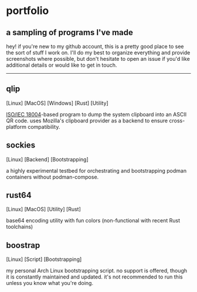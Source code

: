 # portfolio
## a sampling of programs I've made 

hey! if you're new to my github account, this is a pretty good place to see the sort of stuff I work on. I'll do my best to organize everything and provide screenshots where possible, but don't hesitate to open an issue if you'd like additional details or would like to get in touch.

---

## qlip
[Linux] [MacOS] [Windows] [Rust] [Utility]

[ISO/IEC 18004](https://www.iso.org/standard/62021.html)-based program to dump the system clipboard into an ASCII QR code. uses Mozilla's clipboard provider as a backend to ensure cross-platform compatibility. 

## sockies
[Linux] [Backend] [Bootstrapping]

a highly experimental testbed for orchestrating and bootstrapping podman containers without podman-compose.

## rust64
[Linux] [MacOS] [Utility] [Rust]

base64 encoding utility with fun colors (non-functional with recent Rust toolchains)

## boostrap
[Linux] [Script] [Bootstrapping]

my personal Arch Linux bootstrapping script. no support is offered, though it is constantly maintained and updated. it's not recommended to run this unless you know what you're doing.
